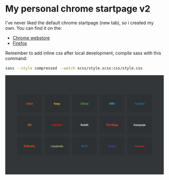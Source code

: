 # My personal chrome startpage v2

I've never liked the default chrome startpage (new tab), so i created my own. You can find it on the:

- [Chrome webstore](https://chrome.google.com/webstore/detail/new-tab-speeddial-v2/iekhhppnomnclfcchdlfnlnfmdlbfono)
- [Firefox](https://addons.mozilla.org/en-US/firefox/addon/new-tab-speeddial-v2/)

Remember to add inline css after local development, compile sass with this command:

```bash
sass --style compressed --watch scss/style.scss:css/style.css
```

![Screenshot of extension](screenshot.png)
